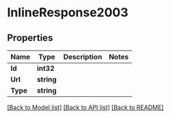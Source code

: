 # InlineResponse2003

## Properties

Name | Type | Description | Notes
------------ | ------------- | ------------- | -------------
**Id** | **int32** |  | 
**Url** | **string** |  | 
**Type** | **string** |  | 

[[Back to Model list]](../README.md#documentation-for-models) [[Back to API list]](../README.md#documentation-for-api-endpoints) [[Back to README]](../README.md)



